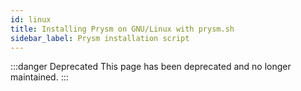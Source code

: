 ```yaml
---
id: linux
title: Installing Prysm on GNU/Linux with prysm.sh
sidebar_label: Prysm installation script
---
```


:::danger Deprecated
This page has been deprecated and no longer maintained.
:::

